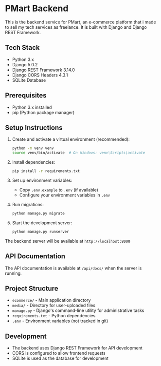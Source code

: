 # PMart Backend

This is the backend service for PMart, an e-commerce platform that i made to sell my tech services as  freelance. It is built with Django and Django REST Framework.

## Tech Stack

- Python 3.x
- Django 5.0.2
- Django REST Framework 3.14.0
- Django CORS Headers 4.3.1
- SQLite Database

## Prerequisites

- Python 3.x installed
- pip (Python package manager)

## Setup Instructions

1. Create and activate a virtual environment (recommended):
   ```bash
   python -m venv venv
   source venv/bin/activate  # On Windows: venv\Scripts\activate
   ```

2. Install dependencies:
   ```bash
   pip install -r requirements.txt
   ```

3. Set up environment variables:
   - Copy `.env.example` to `.env` (if available)
   - Configure your environment variables in `.env`

4. Run migrations:
   ```bash
   python manage.py migrate
   ```

5. Start the development server:
   ```bash
   python manage.py runserver
   ```

The backend server will be available at `http://localhost:8000`

## API Documentation

The API documentation is available at `/api/docs/` when the server is running.

## Project Structure

- `ecommerce/` - Main application directory
- `media/` - Directory for user-uploaded files
- `manage.py` - Django's command-line utility for administrative tasks
- `requirements.txt` - Python dependencies
- `.env` - Environment variables (not tracked in git)

## Development

- The backend uses Django REST Framework for API development
- CORS is configured to allow frontend requests
- SQLite is used as the database for development 